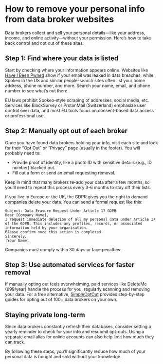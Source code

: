 # How to remove your personal info from data broker websites

Data brokers collect and sell your personal details—like your address, income, and online activity—without your 
permission. Here’s how to take back control and opt out of these sites.

## Step 1: Find where your data is listed

Start by checking where your information appears online. Websites like [Have I Been Pwned](https://haveibeenpwned.com/) 
show if your email was leaked in data breaches, while Spokeo in the US and similar people-search sites often list 
your home address, phone number, and more. Search your name, email, and phone number to see what’s out there.

EU laws prohibit Spokeo-style scraping of addresses, social media, etc. Services like BlockSurvey or ProtonMail 
(Switzerland) emphasize user control over data, and most EU tools focus on consent-based data access or 
professional use.

## Step 2: Manually opt out of each broker

Once you have found data brokers holding your info, visit each site and look for their “Opt Out” or “Privacy” page 
(usually in the footer). You will probably need to:

* Provide proof of identity, like a photo ID with sensitive details (e.g., ID number) blacked out.
* Fill out a form or send an email requesting removal.

Keep in mind that many brokers re-add your data after a few months, so you’ll need to repeat this process every 3-6 
months to stay off their lists.

If you live in Europe or the UK, the GDPR gives you the right to demand companies delete your data. You can send a 
formal request like this:

```text
Subject: Data Erasure Request Under Article 17 GDPR  
Dear [Company Name],  
I request immediate deletion of all my personal data under Article 17 of the GDPR. This includes any profiles, records, or associated information held by your organisation.  
Please confirm once this action is completed.  
Sincerely,  
[Your Name] 
```

Companies must comply within 30 days or face penalties.

## Step 3: Use automated services for faster removal

If manually opting out feels overwhelming, paid services like DeleteMe (£99/year) handle the process for you, 
regularly scanning and removing your data. For a free alternative, [SimpleOptOut](https://simpleoptout.com/) provides 
step-by-step guides for opting out of 100+ data brokers on your own.

## Staying private long-term

Since data brokers constantly refresh their databases, consider setting a yearly reminder to check for your info and 
resubmit opt-outs. Using a separate email alias for online accounts can also help limit how much they can track.

By following these steps, you’ll significantly reduce how much of your personal data is bought and sold without your 
knowledge.